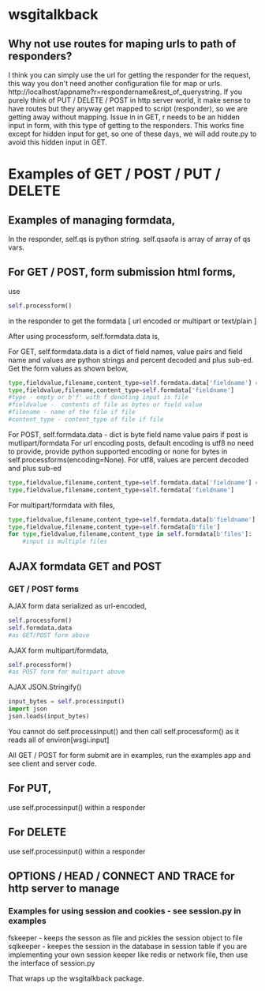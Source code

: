 # wsgitalkback

## Why not use routes for maping urls to path of responders?

I think you can simply use the url for getting the responder for the request, this way you don't need another configuration file for map or urls. http://localhost/appname?r=respondername&rest_of_querystring. If you purely think of PUT / DELETE / POST in http server world, it make sense to have routes but they anyway get mapped to script (responder), so we are getting away without mapping. Issue in in GET, r needs to be an hidden input in form, with this type of getting to the responders. This works fine except for hidden input for get, so one of these days, we will add route.py to avoid this hidden input in GET.

# Examples of GET / POST / PUT / DELETE

## Examples of managing formdata,

In the responder, self.qs is python string. self.qsaofa is array of array of qs vars.

## For GET / POST, form submission html forms,

use 
```python 
self.processform()
``` 
in the responder to get the formdata [ url encoded or multipart or text/plain ]

After using processform, self.formdata.data is,

For GET, 
self.formdata.data is a dict of field names, value pairs and field name and values are python strings and percent decoded and plus sub-ed. Get the form values as shown below, 

```python
type,fieldvalue,filename,content_type=self.formdata.data['fieldname'] #or
type,fieldvalue,filename,content_type=self.formdata['fieldname']
#type - empty or b'f' with f denoting input is file
#fieldvalue -  contents of file as bytes or field value
#filename - name of the file if file
#content_type - content_type of file if file 
```

For POST,
self.formdata.data - dict is byte field name value pairs if post is mutlipart/formdata
For url encoding posts, default encoding is utf8 no need to provide, provide python supported encoding or none for bytes in self.processforms(encoding=None). For utf8, values are percent decoded and plus sub-ed

```python
type,fieldvalue,filename,content_type=self.formdata.data['fieldname'] #or
type,fieldvalue,filename,content_type=self.formdata['fieldname']
```

For multipart/formdata with files, 
```python
type,fieldvalue,filename,content_type=self.formdata.data[b'fieldname'] or
type,fieldvalue,filename,content_type=self.formdata[b'file']
for type,fieldvalue,filename,content_type in self.formdata[b'files']:
	#input is multiple files
```

## AJAX formdata GET and POST

### GET / POST forms 

AJAX form data serialized as url-encoded,

```python
self.processform()
self.formdata.data 
#as GET/POST form above
```

AJAX form multipart/formdata,
```python
self.processform()
#as POST form for multipart above  
```

AJAX JSON.Stringify()

```python
input_bytes = self.processinput()
import json 
json.loads(input_bytes)
```

You cannot do self.processinput() and then call self.processform() as it reads
all of environ[wsgi.input]

All GET / POST for form submit are in examples, run the examples app and see client and server code. 

## For PUT,
use self.processinput() within a responder 
## For DELETE 
use self.processinput() within a responder 

## OPTIONS / HEAD / CONNECT AND TRACE for http server to manage

### Examples for using session and cookies - see session.py in examples

fskeeper - keeps the sesson as file and pickles the session object to file
sqlkeeper - keepes the session in the database in session table 
if you are implementing your own session keeper like redis or network file, then use the interface of session.py 

That wraps up the wsgitalkback package.